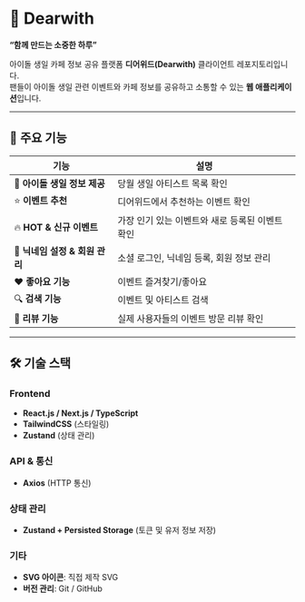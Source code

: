 # 🎉 Dearwith


**“함께 만드는 소중한 하루”**

아이돌 생일 카페 정보 공유 플랫폼 **디어위드(Dearwith)** 클라이언트 레포지토리입니다.  
팬들이 아이돌 생일 관련 이벤트와 카페 정보를 공유하고 소통할 수 있는 **웹 애플리케이션**입니다.

---
## 🌟 주요 기능

| 기능 | 설명 |
|------|------|
| 🎂 **아이돌 생일 정보 제공** | 당월 생일 아티스트 목록 확인 |
| ⭐ **이벤트 추천** | 디어위드에서 추천하는 이벤트 확인 |
| 🔥 **HOT & 신규 이벤트** | 가장 인기 있는 이벤트와 새로 등록된 이벤트 확인 |
| 📝 **닉네임 설정 & 회원 관리** | 소셜 로그인, 닉네임 등록, 회원 정보 관리 |
| ❤️ **좋아요 기능** | 이벤트 즐겨찾기/좋아요 |
| 🔍 **검색 기능** | 이벤트 및 아티스트 검색 |
| 💬 **리뷰 기능** | 실제 사용자들의 이벤트 방문 리뷰 확인 |


---

## 🛠 기술 스택

### Frontend
- **React.js / Next.js / TypeScript**
- **TailwindCSS** (스타일링)
- **Zustand** (상태 관리)

### API & 통신
- **Axios** (HTTP 통신)

### 상태 관리
- **Zustand + Persisted Storage** (토큰 및 유저 정보 저장)

### 기타
- **SVG 아이콘**: 직접 제작 SVG  
- **버전 관리**: Git / GitHub
